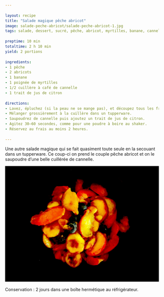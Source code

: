 ```yaml
---

layout: recipe
title: "Salade magique pêche abricot"
image: salade-peche-abricot/salade-peche-abricot-1.jpg
tags: salade, dessert, sucré, pêche, abricot, myrtilles, banane, cannelle

preptime: 10 min
totaltime: 2 h 10 min
yield: 2 portions

ingredients:
- 1 pêche
- 2 abricots
- 1 banane
- 1 poignée de myrtilles
- 1/2 cuillère à café de cannelle
- 1 trait de jus de citron

directions:
- Lavez, épluchez (si la peau ne se mange pas), et découpez tous les fruits en tranches, en quartiers ou en dés.
- Mélanger grossièrement à la cuillère dans un tupperware. 
- Saupoudrez de cannelle puis ajoutez un trait de jus de citron. 
- Agitez 30–60 secondes, comme pour une poudre à boire au shaker. 
- Réservez au frais au moins 2 heures.

---
```


Une autre salade magique qui se fait quasiment toute seule en la secouant dans un tupperware. Ce coup-ci on prend le couple pêche abricot et on le saupoudre d’une belle cuillérée de cannelle.

![Ce qu’on veut c’est que le fruit soit bien frais après passage au frigo, et qu’il dégouline de son propre jus.](../images/salade-peche-abricot/salade-peche-abricot-2.jpg) 

Conservation&nbsp;: 2 jours dans une boîte hermétique au réfrigérateur.